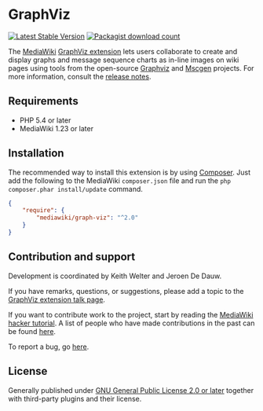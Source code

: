 # GraphViz
[![Latest Stable Version](https://poser.pugx.org/mediawiki/graph-viz/version.png)](https://packagist.org/packages/mediawiki/graph-viz)
[![Packagist download count](https://poser.pugx.org/mediawiki/graph-viz/d/total.png)](https://packagist.org/packages/mediawiki/graph-viz)

The [MediaWiki][mediawiki] [GraphViz extension][gv_ext] lets users collaborate to create and display graphs and message sequence charts as in-line images on wiki pages using tools from the open-source [Graphviz][graphviz] and [Mscgen][mscgen] projects.  For more information, consult the [release notes](RELEASE-NOTES.md).

## Requirements

- PHP 5.4 or later
- MediaWiki 1.23 or later

## Installation

The recommended way to install this extension is by using [Composer][composer]. Just add the following to the MediaWiki `composer.json` file and run the ``php composer.phar install/update`` command.

```json
{
	"require": {
		"mediawiki/graph-viz": "^2.0"
	}
}
```

## Contribution and support

Development is coordinated by Keith Welter and Jeroen De Dauw.

If you have remarks, questions, or suggestions, please add a topic to the [GraphViz extension talk page][talk].

If you want to contribute work to the project, start by reading the [MediaWiki hacker tutorial][hacker]. A list of people who have made contributions in the past can be found [here][contributors].

To report a bug, go [here](https://bugzilla.wikimedia.org/enter_bug.cgi?product=MediaWiki%20extensions&format=guided).

## License

Generally published under [GNU General Public License 2.0 or later][license] together with third-party plugins and their license.

[mediawiki]: https://www.mediawiki.org/wiki/MediaWiki
[gv_ext]: https://www.mediawiki.org/wiki/Extension:GraphViz
[graphviz]: https://github.com/ellson/graphviz
[mscgen]: http://www.mcternan.me.uk/mscgen/
[composer]: https://getcomposer.org/
[talk]: https://www.mediawiki.org/wiki/Extension_talk:GraphViz
[hacker]: https://www.mediawiki.org/wiki/How_to_become_a_MediaWiki_hacker/Extension_Writing_Tutorial
[contributors]: https://github.com/mediawiki-extensions-GraphViz/graphs/contributors
[license]: https://www.gnu.org/copyleft/gpl.html
